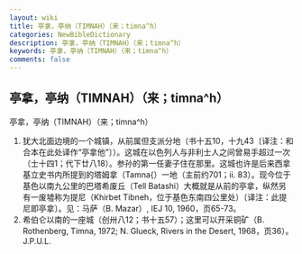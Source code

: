```yaml
---
layout: wiki
title: 亭拿，亭纳（TIMNAH）（来；timna^h）
categories: NewBibleDictionary
description: 亭拿，亭纳（TIMNAH）（来；timna^h）
keywords: 亭拿，亭纳（TIMNAH）（来；timna^h）
comments: false
---
```


## 亭拿，亭纳（TIMNAH）（来；timna^h）



亭拿，亭纳（TIMNAH）（来；timna^h）
1. 犹大北面边境的一个城镇，从前属但支派分地（书十五10，十九43〔译注：和合本在此处译作“亭拿他”〕）。这城在以色列人与非利士人之间曾易手超过一次（士十四1；代下廿八18）。参孙的第一任妻子住在那里。这城也许是后来西拿基立史书内所提到的塔姆拿（Tamna{）一地（主前约701；ii. 83）。现今位于基色以南九公里的巴塔希废丘（Tell Batashi）大概就是从前的亭拿，纵然另有一废墟称为提尼（Khirbet Tibneh，位于基色东南四公里处）〔译注：此提尼即亭拿〕。见：马萨（B. Mazar）, IEJ 10, 1960，页65-73。
2. 希伯仑以南的一座城（创卅八12；书十五57）；这里可以开采铜矿（B. Rothenberg, Timna, 1972; N. Glueck, Rivers in the Desert, 1968，页36）。
J.P.U.L.




